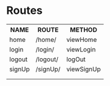 <h1>Routes</h1>

<table>
  <tr>
    <th>NAME</th>
    <th>ROUTE</th>
    <th>METHOD</th>
  </tr>
  <tr>
    <td>home</td>
    <td>/home/</td>
    <td>viewHome</td>
  </tr>
  <tr>
    <td>login</td>
    <td>/login/</td>
    <td>viewLogin</td>
  </tr>
  <tr>
    <td>logout</td>
    <td>/logout/</td>
    <td>logOut</td>
  </tr>
  <tr>
    <td>signUp</td>
    <td>/signUp/</td>
    <td>viewSignUp</td>
  </tr>
  <tr>
    <td></td>
    <td></td>
    <td></td>
  </tr>
  <tr>
    <td></td>
    <td></td>
    <td></td>
  </tr>
</table>